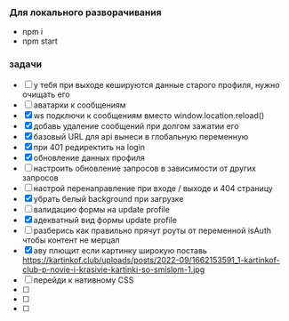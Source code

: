 ### Для локального разворачивания
 - npm i
 - npm start

### задачи

- [ ] у тебя при выходе кешируются данные старого профиля, нужно очищать его
- [ ] аватарки к сообщениям
- [x] ws подключи к сообщениям вместо window.location.reload()
- [x] добавь удаление сообщений при долгом зажатии его
- [x] базовый URL для api вынеси в глобальную переменную
- [x] при 401 редиректить на login
- [x] обновление данных профиля
- [ ] настроить обновление запросов в зависимости от других запросов
- [ ] настрой перенаправление при входе / выходе и 404 страницу
- [x] убрать белый background при загрузке
- [ ] валидацию формы на update profile 
- [x] адекватный вид формы update profile 
- [ ] разберись как правильно прячут роуты от переменной isAuth чтобы контент не мерцал
- [x] аву плющит если картинку широкую поставь https://kartinkof.club/uploads/posts/2022-09/1662153591_1-kartinkof-club-p-novie-i-krasivie-kartinki-so-smislom-1.jpg
- [ ] перейди к нативному CSS
- [ ]
- [ ]
- [ ]
